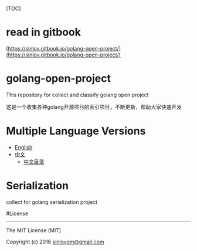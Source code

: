[TOC]

# read in gitbook

[https://sinlov.gitbook.io/golang-open-project/](https://sinlov.gitbook.io/golang-open-project/)

# golang-open-project

This repository for collect and classify golang open project

这是一个收集各种golang开源项目的索引项目，不断更新，帮助大家快速开发


# Multiple Language Versions

* [English](en/)
* [中文](zh/)
    - [中文目录](zh/SUMMARY.md)

# Serialization

collect for golang serialization project



#License

---

The MIT License (MIT)

Copyright (c) 2016 sinlovgm@gmail.com
